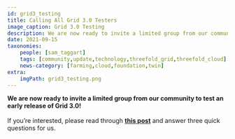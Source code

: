 ```yaml
---
id: grid3_testing
title: Calling All Grid 3.0 Testers
image_caption: Grid 3.0 Testing
description: We are now ready to invite a limited group from our community to test an early release of Grid 3.0!
date: 2021-09-15
taxonomies:
    people: [sam_taggart]
    tags: [community,update,technology,threefold_grid,threefold_cloud]
    news-category: [farming,cloud,foundation,twin]
extra:
    imgPath: grid3_testing.png
---
```


**We are now ready to invite a limited group from our community to test an early release of Grid 3.0!**
<br/>
<br/>
If you’re interested, please read through **[this post](https://forum.threefold.io/t/join-the-grid-3-0-beta-testers-group/1194)** and answer three quick questions for us.
